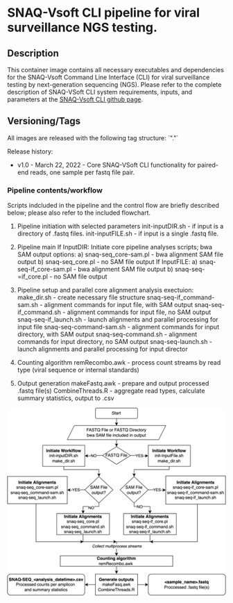 <h1>SNAQ-Vsoft CLI pipeline for viral surveillance NGS testing.</h1>

<h2>Description</h2>

This container image contains all necessary executables and dependencies for the SNAQ-Vsoft Command Line Interface (CLI) for viral surveillance testing by next-generation sequencing (NGS). Please refer to the complete description of SNAQ-VSoft CLI system requirements, inputs, and parameters at the [SNAQ-Vsoft CLI github page](https://github.com/tbmorrison/snaq-vsoft).


<h2>Versioning/Tags</h3>
All images are released with the following tag structure:
`<major release>"."<changed software package>`

Release history:

* v1.0 - March 22, 2022 - Core SNAQ-VSoft CLI functionality for paired-end reads, one sample per fastq file pair.


<h3>Pipeline contents/workflow</h3>

Scripts indcluded in the pipeline and the control flow are briefly described below; please also refer to the included flowchart.

1) Pipeline initiation with selected parameters
    init-inputDIR.sh - if input is a directory of .fastq files.
    init-inputFILE.sh - if input is a single .fastq file.

2) Pipeline main
    If InputDIR:
	Initiate core pipeline analyses scripts; bwa SAM output options:
        a) snaq-seq_core-sam.pl - bwa alignment SAM file output
        b) snaq-seq_core.pl - no SAM file output
    If InputFILE:
        a) snaq-seq-if_core-sam.pl - bwa alignment SAM file output
        b) snaq-seq-=if_core.pl - no SAM file output

3) Pipeline setup and parallel core alignment analysis exectuion:
    make_dir.sh - create necessary file structure
    snaq-seq-if_command-sam.sh - alignment commands for input file, with SAM output
    snaq-seq-if_command.sh - alignment commands for input file, no SAM output
    snaq-seq-if_launch.sh - launch alignments and parallel processing for input file
    snaq-seq-command-sam.sh - alignment commands for input directory, with SAM output
    snaq-seq-command.sh - alignment commands for input directory, no SAM output
    snaq-seq-launch.sh - launch alignments and parallel processing for input director

4) Counting algorithm
    remRecombo.awk - process count streams by read type (viral sequence or internal standards)

5) Output generation
    makeFastq.awk - prepare and output processed .fastq file(s)
    CombineThreads.R - aggregate read types, calculate summary statistics, output to .csv

<img src="https://github.com/tbmorrison/snaq-seq/blob/main/snaq-vsoft_container-v1/snaq_vsoft_flow.png" align="center"  />
